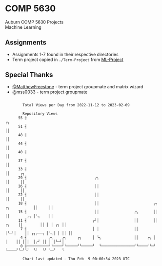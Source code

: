 # COMP 5630
Auburn COMP 5630 Projects  
Machine Learning

## Assignments
- Assignments 1-7 found in their respective directories
- Term project copied in `./Term-Project` from [ML-Project](https://github.com/wumphlett/ML-Project)

## Special Thanks
- [@MatthewFreestone](https://github.com/MatthewFreestone) - term project groupmate and matrix wizard
- [@mss0033](https://github.com/mss0033) - term project groupmate

```

        Total Views per Day from 2022-11-12 to 2023-02-09

        Repository Views
      55 ┼                                                                                ╭╮
      51 ┤                                                                                ││
      48 ┤                                                                                ││
      44 ┤                                                                                ││
      40 ┤                                                                                ││
      37 ┤                                                                                ││
      33 ┤                                                                                ││     ╭╮
      29 ┤                               ╭╮                                               ││     ││
      26 ┤                               ││                                               ││     ││
      22 ┤                               ││                                               ││     ││
      18 ┤                               ││                         ╭╮       ╭╮           ││     ││
      15 ┤                               ││                ╭╮       ││       ││        ╭╮ │╰╮    ││
      11 ┤                              ╭╯│                ││       ││ ╭╮    ││        ││ │ │ ╭╮ ││
       7 ┤                              │ │                ││       │╰─╯│    ││ ╭╮╭──╮ │╰╮│ │ ││ ││
       4 ┤          ╭╮    ╭╮     ╭╮     │ ╰╮               ││    ╭╮ │   │    ││ │││  │╭╯ ││ │ │╰─╯│
       0 ┼──────────╯╰────╯╰─────╯╰─────╯  ╰───────────────╯╰────╯╰─╯   ╰────╯╰─╯╰╯  ╰╯  ╰╯ ╰─╯   ╰

        Chart last updated - Thu Feb  9 00:00:34 2023 UTC
        
```
